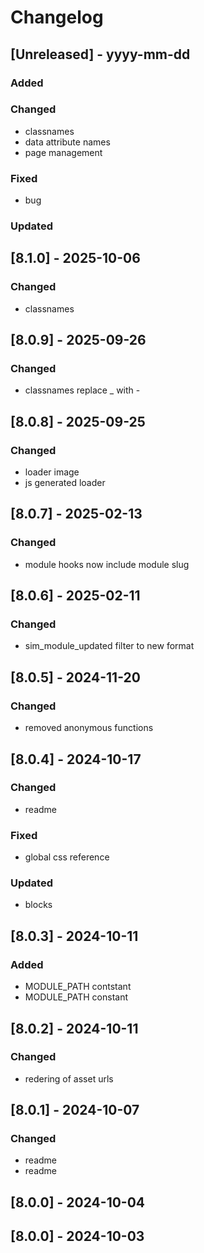 # Changelog
## [Unreleased] - yyyy-mm-dd

### Added

### Changed
- classnames
- data attribute names
- page management

### Fixed
- bug

### Updated

## [8.1.0] - 2025-10-06


### Changed
- classnames

## [8.0.9] - 2025-09-26


### Changed
- classnames replace _ with -

## [8.0.8] - 2025-09-25


### Changed
- loader image
- js generated loader

## [8.0.7] - 2025-02-13


### Changed
- module hooks now include module slug

## [8.0.6] - 2025-02-11


### Changed
- sim_module_updated filter to new format

## [8.0.5] - 2024-11-20


### Changed
- removed anonymous functions

## [8.0.4] - 2024-10-17


### Changed
- readme

### Fixed
- global css reference

### Updated
- blocks

## [8.0.3] - 2024-10-11


### Added
- MODULE_PATH contstant
- MODULE_PATH constant

## [8.0.2] - 2024-10-11


### Changed
- redering of asset urls

## [8.0.1] - 2024-10-07


### Changed
- readme
- readme

## [8.0.0] - 2024-10-04


## [8.0.0] - 2024-10-03
